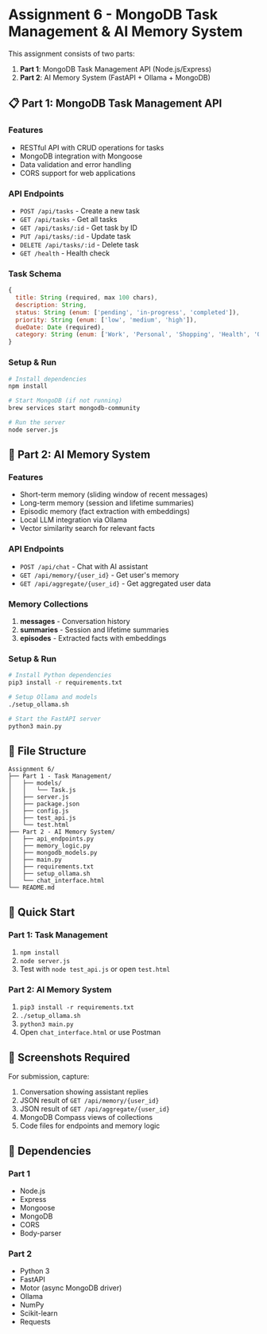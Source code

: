# Assignment 6 - MongoDB Task Management & AI Memory System

This assignment consists of two parts:
1. **Part 1**: MongoDB Task Management API (Node.js/Express)
2. **Part 2**: AI Memory System (FastAPI + Ollama + MongoDB)

## 📋 Part 1: MongoDB Task Management API

### Features
- RESTful API with CRUD operations for tasks
- MongoDB integration with Mongoose
- Data validation and error handling
- CORS support for web applications

### API Endpoints
- `POST /api/tasks` - Create a new task
- `GET /api/tasks` - Get all tasks
- `GET /api/tasks/:id` - Get task by ID
- `PUT /api/tasks/:id` - Update task
- `DELETE /api/tasks/:id` - Delete task
- `GET /health` - Health check

### Task Schema
```javascript
{
  title: String (required, max 100 chars),
  description: String,
  status: String (enum: ['pending', 'in-progress', 'completed']),
  priority: String (enum: ['low', 'medium', 'high']),
  dueDate: Date (required),
  category: String (enum: ['Work', 'Personal', 'Shopping', 'Health', 'Other'])
}
```

### Setup & Run
```bash
# Install dependencies
npm install

# Start MongoDB (if not running)
brew services start mongodb-community

# Run the server
node server.js
```

## 🧠 Part 2: AI Memory System

### Features
- Short-term memory (sliding window of recent messages)
- Long-term memory (session and lifetime summaries)
- Episodic memory (fact extraction with embeddings)
- Local LLM integration via Ollama
- Vector similarity search for relevant facts

### API Endpoints
- `POST /api/chat` - Chat with AI assistant
- `GET /api/memory/{user_id}` - Get user's memory
- `GET /api/aggregate/{user_id}` - Get aggregated user data

### Memory Collections
1. **messages** - Conversation history
2. **summaries** - Session and lifetime summaries
3. **episodes** - Extracted facts with embeddings

### Setup & Run
```bash
# Install Python dependencies
pip3 install -r requirements.txt

# Setup Ollama and models
./setup_ollama.sh

# Start the FastAPI server
python3 main.py
```

## 📁 File Structure

```
Assignment 6/
├── Part 1 - Task Management/
│   ├── models/
│   │   └── Task.js
│   ├── server.js
│   ├── package.json
│   ├── config.js
│   ├── test_api.js
│   └── test.html
├── Part 2 - AI Memory System/
│   ├── api_endpoints.py
│   ├── memory_logic.py
│   ├── mongodb_models.py
│   ├── main.py
│   ├── requirements.txt
│   ├── setup_ollama.sh
│   └── chat_interface.html
└── README.md
```

## 🚀 Quick Start

### Part 1: Task Management
1. `npm install`
2. `node server.js`
3. Test with `node test_api.js` or open `test.html`

### Part 2: AI Memory System
1. `pip3 install -r requirements.txt`
2. `./setup_ollama.sh`
3. `python3 main.py`
4. Open `chat_interface.html` or use Postman

## 📸 Screenshots Required

For submission, capture:
1. Conversation showing assistant replies
2. JSON result of `GET /api/memory/{user_id}`
3. JSON result of `GET /api/aggregate/{user_id}`
4. MongoDB Compass views of collections
5. Code files for endpoints and memory logic

## 🔧 Dependencies

### Part 1
- Node.js
- Express
- Mongoose
- MongoDB
- CORS
- Body-parser

### Part 2
- Python 3
- FastAPI
- Motor (async MongoDB driver)
- Ollama
- NumPy
- Scikit-learn
- Requests
